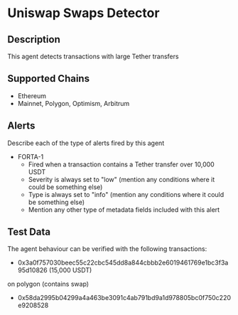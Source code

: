# Uniswap Swaps Detector

## Description

This agent detects transactions with large Tether transfers

## Supported Chains

- Ethereum
- Mainnet, Polygon, Optimism, Arbitrum

## Alerts

Describe each of the type of alerts fired by this agent

- FORTA-1
  - Fired when a transaction contains a Tether transfer over 10,000 USDT
  - Severity is always set to "low" (mention any conditions where it could be something else)
  - Type is always set to "info" (mention any conditions where it could be something else)
  - Mention any other type of metadata fields included with this alert

## Test Data

The agent behaviour can be verified with the following transactions:

- 0x3a0f757030beec55c22cbc545dd8a844cbbb2e6019461769e1bc3f3a95d10826 (15,000 USDT)

on polygon (contains swap)
- 0x58da2995b04299a4a463be3091c4ab791bd9a1d978805bc0f750c220e9208528